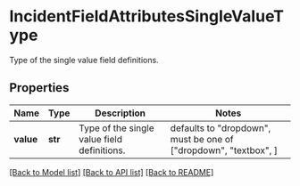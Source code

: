 # IncidentFieldAttributesSingleValueType

Type of the single value field definitions.

## Properties

| Name      | Type    | Description                                 | Notes                                                            |
| --------- | ------- | ------------------------------------------- | ---------------------------------------------------------------- |
| **value** | **str** | Type of the single value field definitions. | defaults to "dropdown", must be one of ["dropdown", "textbox", ] |

[[Back to Model list]](README.md#documentation-for-models) [[Back to API list]](README.md#documentation-for-api-endpoints) [[Back to README]](README.md)
